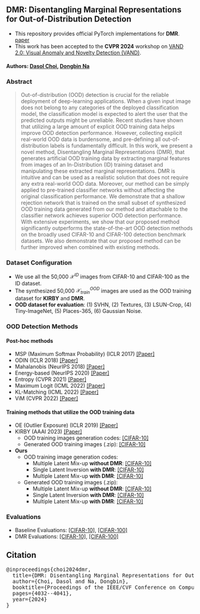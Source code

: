 ## DMR: Disentangling Marginal Representations for Out-of-Distribution Detection

<!--[![arXiv](https://img.shields.io/badge/arXiv-2307.00000-b31b1b.svg)](https://vuno.co/)-->

* This repository provides official PyTorch implementations for <b>DMR</b>. [paper](https://openaccess.thecvf.com/content/CVPR2024W/VAND/html/Choi_DMR_Disentangling_Marginal_Representations_for_Out-of-Distribution_Detection_CVPRW_2024_paper.html)
* This work has been accepted to the **CVPR 2024** workshop on [VAND 2.0: Visual Anomaly and Novelty Detection (VAND)](https://sites.google.com/view/vand-2-0-cvpr-2024/home).

<!--<p align="center"><img src="/sources/method_flow.png" width=90%/></p>-->

#### Authors: [Dasol Choi](https://github.com/Dasol-Choi), [Dongbin Na](https://github.com/ndb796)

### Abstract

> Out-of-distribution (OOD) detection is crucial for the reliable deployment of deep-learning applications. When a given input image does not belong to any categories of the deployed classification model, the classification model is expected to alert the user that the predicted outputs might be unreliable.
Recent studies have shown that utilizing a large amount of explicit OOD training data helps improve OOD detection performance. However, collecting explicit real-world OOD data is burdensome, and pre-defining all out-of-distribution labels is fundamentally difficult. In this work, we present a novel method, Disentangling Marginal Representations (DMR), that generates artificial OOD training data by extracting marginal features from images of an In-Distribution (ID) training dataset and manipulating these extracted marginal representations. DMR is intuitive and can be used as a realistic solution that does not require any extra real-world OOD data. Moreover, our method can be simply applied to pre-trained classifier networks without affecting the original classification performance. We demonstrate that a shallow rejection network that is trained on the small subset of synthesized OOD training data generated from our method and attachable to the classifier network achieves superior OOD detection performance. With extensive experiments, we show that our proposed method significantly outperforms the state-of-the-art OOD detection methods on the broadly used CIFAR-10 and CIFAR-100 detection benchmark datasets. We also demonstrate that our proposed method can be further improved when combined with existing methods.

### Dataset Configuration

* We use all the 50,000 $\mathcal{X}^{ID}$ images from CIFAR-10 and CIFAR-100 as the ID dataset.
* The synthesized 50,000 $\mathcal{X}^{OOD}_{train}$ images are used as the OOD training dataset for <b>KIRBY</b> and <b>DMR</b>.
* <b>OOD dataset for evaluation</b>: (1) SVHN, (2) Textures, (3) LSUN-Crop, (4) Tiny-ImageNet, (5) Places-365, (6) Gaussian Noise.

### OOD Detection Methods

#### Post-hoc methods

* MSP (Maximum Softmax Probability) (ICLR 2017) [\[Paper\]](https://arxiv.org/abs/1610.02136)
* ODIN (ICLR 2018) [\[Paper\]](https://arxiv.org/abs/1706.02690)
* Mahalanobis	(NeurIPS 2018) [\[Paper\]](https://arxiv.org/abs/1807.03888)
* Energy-based (NeurIPS 2020) [\[Paper\]](https://arxiv.org/abs/2010.03759)
* Entropy (CVPR 2021) [\[Paper\]](https://arxiv.org/abs/2010.03759)
* Maximum Logit (ICML 2022) [\[Paper\]](https://arxiv.org/abs/1911.11132)
* KL-Matching (ICML 2022) [\[Paper\]](https://arxiv.org/abs/1911.11132)
* ViM (CVPR 2022) [\[Paper\]](https://arxiv.org/abs/2203.10807)

#### Training methods that utilize the OOD training data

* OE (Outlier Exposure) (ICLR 2019) [\[Paper\]](https://arxiv.org/abs/1812.04606)
* KIRBY (AAAI 2023) [\[Paper\]](https://arxiv.org/abs/2301.13012)
  * OOD training images generation codes: [\[CIFAR-10\]](./OOD_generation/KIRBY_for_CIFAR10.ipynb)
  * Generated OOD training images (.zip): [\[CIFAR-10\]](https://postechackr-my.sharepoint.com/:u:/g/personal/dongbinna_postech_ac_kr/EZIOP0pq3ZpMnMX5o5lsOK0BDlUbJ6_f-3gJWkCgukzOsA)
* <b>Ours</b>
  * OOD training image generation codes:
    * Multiple Latent Mix-up <b>without DMR</b>: [\[CIFAR-10\]](./OOD_generation/Multiple_without_DMR_for_CIFAR10.ipynb)
    * Single Latent Inversion <b>with DMR</b>: [\[CIFAR-10\]](./OOD_generation/DMR_Single_for_CIFAR10.ipynb)
    * Multiple Latent Mix-up <b>with DMR</b>: [\[CIFAR-10\]](./OOD_generation/DMR_Multiple_for_CIFAR10.ipynb)
  * Generated OOD training images (.zip):
    * Multiple Latent Mix-up <b>without DMR</b>: [\[CIFAR-10\]](https://postechackr-my.sharepoint.com/:u:/g/personal/dongbinna_postech_ac_kr/EUIlZ7z0umtCuHGsg3kgCHMBCnhDqW0q373ODcakgrabNw)
    * Single Latent Inversion <b>with DMR</b>: [\[CIFAR-10\]](https://postechackr-my.sharepoint.com/:u:/g/personal/dongbinna_postech_ac_kr/EUM9c0EYbUJEube_0rGrl5YB19N7N3Oexjtqk6tvr11YVQ)
    * Multiple Latent Mix-up <b>with DMR</b>: [\[CIFAR-10\]](https://postechackr-my.sharepoint.com/:u:/g/personal/dongbinna_postech_ac_kr/EZuQVjyaP6tMgBi-uMfr4-wBeTSzxiUALKR51667nBYQYQ)

### Evaluations

* Baseline Evaluations:  [\[CIFAR-10\]](./Evaluation/OOD_Baseline_Evaluation_CIFAR10.ipynb), [\[CIFAR-100\]](./Evaluation/OOD_Baseline_Evaluation_CIFAR100.ipynb)
* DMR Evaluations: [\[CIFAR-10\]](./OOD_generation/DMR_Evaluation_CIFAR10.ipynb), [\[CIFAR-100\]](./OOD_generation/DMR_Evaluation_CIFAR100.ipynb)


## Citation
<pre>
@inproceedings{choi2024dmr,
  title={DMR: Disentangling Marginal Representations for Out-of-Distribution Detection},
  author={Choi, Dasol and Na, Dongbin},
  booktitle={Proceedings of the IEEE/CVF Conference on Computer Vision and Pattern Recognition},
  pages={4032--4041},
  year={2024}
}
